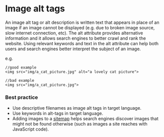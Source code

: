 # Image alt tags

An image alt tag or alt description is written text that appears in place of an image if an image cannot be displayed (e.g. due to broken image source, slow internet connection, etc). The alt attribute provides alternative information and it allows search engines to better crawl and rank the website. Using relevant keywords and text in the alt attribute can help both users and search engines better interpret the subject of an image.

e.g.
```
//good example
<img src="img/a_cat_picture.jpg" alt="a lovely cat picture">

//bad example
<img src="img/a_cat_picture.jpg">
```

### Best practice
* Use descriptive filenames as image alt tags in target language.
* Use keywords in alt-tags in target language.
* Adding images to a [sitemap](https://developers.google.com/search/docs/advanced/sitemaps/image-sitemaps) helps search engines discover images that might not be found otherwise (such as images a site reaches with JavaScript code).
